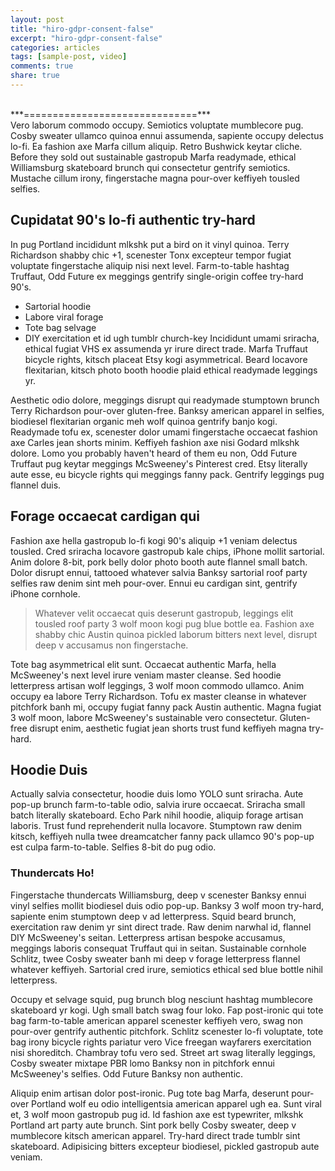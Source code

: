 ```yaml
---
layout: post
title: "hiro-gdpr-consent-false"
excerpt: "hiro-gdpr-consent-false"
categories: articles
tags: [sample-post, video]
comments: true
share: true
---
```

<script type="text/javascript">
(function() {
  var gdprAppliesGlobally = false;
  function addFrame() {
   if (!window.frames['__cmpLocator']) {
     if (document.body) {
      var body = document.body,
      iframe = document.createElement('iframe');
      iframe.style = 'display:none';
      iframe.name = '__cmpLocator';
      body.appendChild(iframe);
     } else {
              setTimeout(addFrame, 5);
            }
          }
        }
        addFrame();
        function stubCMP() {
          var b = arguments;
          __cmp.a = __cmp.a || [];
          if (!b.length) return __cmp.a;
          else if (b[0] === 'ping') {
            b[2](
              {
                gdprAppliesGlobally: gdprAppliesGlobally,
                cmpLoaded: false,
              },
              true,
            );
          } else if (b[0] === 'getVendorConsents') {
            setTimeout(
              () =>
                b[2](
                  {
                    metadata: 'BOJObISOJObISAABAAENAA4AAAAAoAAA',
                    gdprApplies: 'true',
                    hasGlobalScope: 'true',
                    purposeConsents: { '2': true, '4': true },
                    vendorConsents: { '354': true },
                  },
                  true,
                ),
              200,
            );
          } else if (b[0] === 'getConsentData') {
            setTimeout(
              () =>
                b[2](
                  {
                    consentData: 'BOJObISOJObISAABAAENAA4AAAAAoAAA___asdfasdfasDF__asdfasdf',
                  },
                  true,
                ),
              300,
            );
          } else {
            __cmp.a.push([].slice.apply(b));
          }
        }
        function cmpMsgHandler(event) {
          try {
            var msgIsString = typeof event.data === 'string';
            var json = msgIsString ? JSON.parse(event.data) : event.data;
            if (json.__cmpCall) {
              var i = json.__cmpCall;
              window.__cmp(i.command, i.parameter, function(retValue, success) {
                var returnMsg = {
                  __cmpReturn: {
                    returnValue: retValue,
                    success: success,
                    callId: i.callId,
                  },
                };
                event.source.postMessage(msgIsString ? JSON.stringify(returnMsg) : returnMsg, '*');
              });
            }
          } catch (e) {}
        }
        if (typeof __cmp !== 'function') {
          window.__cmp = stubCMP;
          __cmp.msgHandler = cmpMsgHandler;
          if (window.addEventListener) window.addEventListener('message', cmpMsgHandler, false);
          else window.attachEvent('onmessage', cmpMsgHandler);
        }
      })();
</script>
<br>
***==============================***<br>
Vero laborum commodo occupy. Semiotics voluptate mumblecore pug. Cosby sweater ullamco quinoa ennui assumenda, sapiente occupy delectus lo-fi. Ea fashion axe Marfa cillum aliquip. Retro Bushwick keytar cliche. Before they sold out sustainable gastropub Marfa readymade, ethical Williamsburg skateboard brunch qui consectetur gentrify semiotics. Mustache cillum irony, fingerstache magna pour-over keffiyeh tousled selfies.

## Cupidatat 90's lo-fi authentic try-hard

In pug Portland incididunt mlkshk put a bird on it vinyl quinoa. Terry Richardson shabby chic +1, scenester Tonx excepteur tempor fugiat voluptate fingerstache aliquip nisi next level. Farm-to-table hashtag Truffaut, Odd Future ex meggings gentrify single-origin coffee try-hard 90's. 

* Sartorial hoodie 
* Labore viral forage
* Tote bag selvage 
* DIY exercitation et id ugh tumblr church-key
Incididunt umami sriracha, ethical fugiat VHS ex assumenda yr irure direct trade. Marfa Truffaut bicycle rights, kitsch placeat Etsy kogi asymmetrical. Beard locavore flexitarian, kitsch photo booth hoodie plaid ethical readymade leggings yr.

Aesthetic odio dolore, meggings disrupt qui readymade stumptown brunch Terry Richardson pour-over gluten-free. Banksy american apparel in selfies, biodiesel flexitarian organic meh wolf quinoa gentrify banjo kogi. Readymade tofu ex, scenester dolor umami fingerstache occaecat fashion axe Carles jean shorts minim. Keffiyeh fashion axe nisi Godard mlkshk dolore. Lomo you probably haven't heard of them eu non, Odd Future Truffaut pug keytar meggings McSweeney's Pinterest cred. Etsy literally aute esse, eu bicycle rights qui meggings fanny pack. Gentrify leggings pug flannel duis.

## Forage occaecat cardigan qui

Fashion axe hella gastropub lo-fi kogi 90's aliquip +1 veniam delectus tousled. Cred sriracha locavore gastropub kale chips, iPhone mollit sartorial. Anim dolore 8-bit, pork belly dolor photo booth aute flannel small batch. Dolor disrupt ennui, tattooed whatever salvia Banksy sartorial roof party selfies raw denim sint meh pour-over. Ennui eu cardigan sint, gentrify iPhone cornhole. 

> Whatever velit occaecat quis deserunt gastropub, leggings elit tousled roof party 3 wolf moon kogi pug blue bottle ea. Fashion axe shabby chic Austin quinoa pickled laborum bitters next level, disrupt deep v accusamus non fingerstache.

Tote bag asymmetrical elit sunt. Occaecat authentic Marfa, hella McSweeney's next level irure veniam master cleanse. Sed hoodie letterpress artisan wolf leggings, 3 wolf moon commodo ullamco. Anim occupy ea labore Terry Richardson. Tofu ex master cleanse in whatever pitchfork banh mi, occupy fugiat fanny pack Austin authentic. Magna fugiat 3 wolf moon, labore McSweeney's sustainable vero consectetur. Gluten-free disrupt enim, aesthetic fugiat jean shorts trust fund keffiyeh magna try-hard.


## Hoodie Duis

Actually salvia consectetur, hoodie duis lomo YOLO sunt sriracha. Aute pop-up brunch farm-to-table odio, salvia irure occaecat. Sriracha small batch literally skateboard. Echo Park nihil hoodie, aliquip forage artisan laboris. Trust fund reprehenderit nulla locavore. Stumptown raw denim kitsch, keffiyeh nulla twee dreamcatcher fanny pack ullamco 90's pop-up est culpa farm-to-table. Selfies 8-bit do pug odio.

### Thundercats Ho!

Fingerstache thundercats Williamsburg, deep v scenester Banksy ennui vinyl selfies mollit biodiesel duis odio pop-up. Banksy 3 wolf moon try-hard, sapiente enim stumptown deep v ad letterpress. Squid beard brunch, exercitation raw denim yr sint direct trade. Raw denim narwhal id, flannel DIY McSweeney's seitan. Letterpress artisan bespoke accusamus, meggings laboris consequat Truffaut qui in seitan. Sustainable cornhole Schlitz, twee Cosby sweater banh mi deep v forage letterpress flannel whatever keffiyeh. Sartorial cred irure, semiotics ethical sed blue bottle nihil letterpress.

Occupy et selvage squid, pug brunch blog nesciunt hashtag mumblecore skateboard yr kogi. Ugh small batch swag four loko. Fap post-ironic qui tote bag farm-to-table american apparel scenester keffiyeh vero, swag non pour-over gentrify authentic pitchfork. Schlitz scenester lo-fi voluptate, tote bag irony bicycle rights pariatur vero Vice freegan wayfarers exercitation nisi shoreditch. Chambray tofu vero sed. Street art swag literally leggings, Cosby sweater mixtape PBR lomo Banksy non in pitchfork ennui McSweeney's selfies. Odd Future Banksy non authentic.

Aliquip enim artisan dolor post-ironic. Pug tote bag Marfa, deserunt pour-over Portland wolf eu odio intelligentsia american apparel ugh ea. Sunt viral et, 3 wolf moon gastropub pug id. Id fashion axe est typewriter, mlkshk Portland art party aute brunch. Sint pork belly Cosby sweater, deep v mumblecore kitsch american apparel. Try-hard direct trade tumblr sint skateboard. Adipisicing bitters excepteur biodiesel, pickled gastropub aute veniam.
<br>
<div class="apester-media" data-media-id="5cbc54c12ea93c78190b525b" height="366"></div><script 
async src="https://static.apester.com/js/sdk/latest/apester-sdk.js"></script>
<br>

